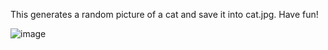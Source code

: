 This generates a random picture of a cat and save it into cat.jpg. Have fun!

![image](https://user-images.githubusercontent.com/54450264/171927978-4bc9810e-a206-409f-b7ba-0e84948b9164.png)
